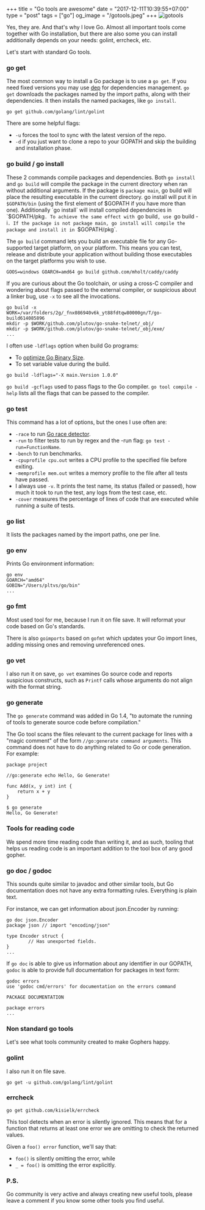 +++
title = "Go tools are awesome"
date = "2017-12-11T10:39:55+07:00"
type = "post"
tags = ["go"]
og_image = "/gotools.jpeg"
+++
![gotools](/gotools.jpeg)

Yes, they are. And that's why I love Go. Almost all important tools come together with Go installation, but there are also some you can install additionally depends on your needs: golint, errcheck, etc.

Let's start with standard Go tools.

### go get

The most common way to install a Go package is to use a `go get`. If you need fixed versions you may use [dep](https://github.com/golang/dep) for dependencies management. `go get` downloads the packages named by the import paths, along with their dependencies. It then installs the named packages, like `go install`.

```
go get github.com/golang/lint/golint
```

There are some helpful flags:
 - `-u` forces the tool to sync with the latest version of the repo.
 - `-d` if you just want to clone a repo to your GOPATH and skip the building and installation phase.

### go build / go install

These 2 commands compile packages and dependencies. Both `go install` and `go build` will compile the package in the current directory when ran without additional arguments. If the package is `package main`, go build will place the resulting executable in the current directory. go install will put it in `$GOPATH/bin` (using the first element of $GOPATH if you have more than one).
Additionally `go install` will install compiled dependencies in `$GOPATH/pkg`. To achieve the same effect with `go build`, use `go build -i`.
If the package is not package main, go install will compile the package and install it in `$GOPATH/pkg`.

The `go build` command lets you build an executable file for any Go-supported target platform, on your platform. This means you can test, release and distribute your application without building those executables on the target platforms you wish to use.

```
GOOS=windows GOARCH=amd64 go build github.com/mholt/caddy/caddy
```

If you are curious about the Go toolchain, or using a cross-C compiler and wondering about flags passed to the external compiler, or suspicious about a linker bug, use `-x` to see all the invocations.

```
go build -x
WORK=/var/folders/2g/_fnx086940v6k_yt88fdtqw80000gn/T/go-build614085896
mkdir -p $WORK/github.com/plutov/go-snake-telnet/_obj/
mkdir -p $WORK/github.com/plutov/go-snake-telnet/_obj/exe/
...
```

I often use `-ldflags` option when build Go programs:
 - To [optimize Go Binary Size](/optimize-go-binary-size/).
 - To set variable value during the build.

```
go build -ldflags="-X main.Version 1.0.0"
```

`go build -gcflags` used to pass flags to the Go compiler. `go tool compile -help` lists all the flags that can be passed to the compiler.

### go test

This command has a lot of options, but the ones I use often are:
 - `-race` to run [Go race detector](https://blog.golang.org/race-detector).
 - `-run` to filter tests to run by regex and the -run flag: `go test -run=FunctionName`.
 - `-bench` to run benchmarks.
 - `-cpuprofile cpu.out` writes a CPU profile to the specified file before exiting.
 - `-memprofile mem.out` writes a memory profile to the file after all tests have passed.
 - I always use `-v`. It prints the test name, its status (failed or passed), how much it took to run the test, any logs from the test case, etc.
 - `-cover` measures the percentage of lines of code that are executed while running a suite of tests.

### go list

It lists the packages named by the import paths, one per line.

### go env

Prints Go environment information:
```
go env
GOARCH="amd64"
GOBIN="/Users/pltvs/go/bin"
...
```

### go fmt

Most used tool for me, because I run it on file save. It will reformat your code based on Go's standards.

There is also `goimports` based on `gofmt` which updates your Go import lines, adding missing ones and removing unreferenced ones.

### go vet

I also run it on save, `go vet` examines Go source code and reports suspicious constructs, such as `Printf` calls whose arguments do not align with the format string.

### go generate

The `go generate` command was added in Go 1.4, "to automate the running of tools to generate source code before compilation."

The Go tool scans the files relevant to the current package for lines with a "magic comment" of the form `//go:generate command arguments`. This command does not have to do anything related to Go or code generation. For example:

```
package project

//go:generate echo Hello, Go Generate!

func Add(x, y int) int {
	return x + y
}
```

```
$ go generate
Hello, Go Generate!
```

### Tools for reading code

We spend more time reading code than writing it, and as such, tooling that helps us reading code is an important addition to the tool box of any good gopher.

### go doc / godoc

This sounds quite similar to javadoc and other similar tools, but Go documentation does not have any extra formatting rules. Everything is plain text.

For instance, we can get information about json.Encoder by running:
```
go doc json.Encoder
package json // import "encoding/json"

type Encoder struct {
        // Has unexported fields.
}
...
```

If `go doc` is able to give us information about any identifier in our GOPATH, `godoc` is able to provide full documentation for packages in text form:
```
godoc errors
use 'godoc cmd/errors' for documentation on the errors command

PACKAGE DOCUMENTATION

package errors
...
```

### Non standard go tools

Let's see what tools community created to make Gophers happy.

### golint

I also run it on file save.

```
go get -u github.com/golang/lint/golint
```

### errcheck

```
go get github.com/kisielk/errcheck
```

This tool detects when an error is silently ignored. This means that for a function that returns at least one error we are omitting to check the returned values.

Given a `foo() error` function, we'll say that:

 - `foo()` is silently omitting the error, while
 - `_ = foo()` is omitting the error explicitly.

### P.S.

Go community is very active and always creating new useful tools, please leave a comment if you know some other tools you find useful.